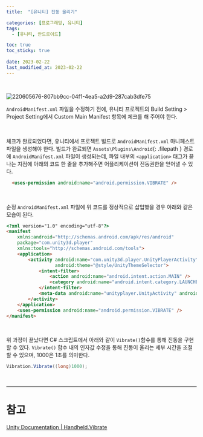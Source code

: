 ```yaml
---
title:  "[유니티] 진동 울리기"

categories: [프로그래밍, 유니티]
tags:
  - [유니티, 안드로이드]

toc: true
toc_sticky: true
 
date: 2023-02-22
last_modified_at: 2023-02-22
---
```


<br>

![220605676-807bb9cc-04f1-4ea5-a2d9-287cab3dfe75](https://user-images.githubusercontent.com/96360829/223396553-bffb532a-fe0c-453d-8b2c-4c228995b4a1.png)

`AndroidManifest.xml` 파일을 수정하기 전에, 유니티 프로젝트의 Build Setting > Project Setting에서 Custom Main Manifest 항목에 체크를 해 주어야 한다.  

<br>

체크가 완료되었다면, 유니티에서 프로젝트 빌드로 `AndroidManifest.xml` 마니페스트 파일을 생성해야 한다. 빌드가 완료되면 `Assets\Plugins\Android`{: .filepath } 경로에 `AndroidManifest.xml` 파일이 생성되는데, 파일 내부의 `<application>` 태그가 끝나는 지점에 아래의 코드 한 줄을 추가해주면 어플리케이션이 진동권한을 얻어낼 수 있다.

```html
  <uses-permission android:name="android.permission.VIBRATE" />
```

<br>

순정 `AndroidManifest.xml` 파일에 위 코드를 정상적으로 삽입했을 경우 아래와 같은 모습이 된다.  

```html
<?xml version="1.0" encoding="utf-8"?>
<manifest
    xmlns:android="http://schemas.android.com/apk/res/android"
    package="com.unity3d.player"
    xmlns:tools="http://schemas.android.com/tools">
    <application>
        <activity android:name="com.unity3d.player.UnityPlayerActivity"
                  android:theme="@style/UnityThemeSelector">
            <intent-filter>
                <action android:name="android.intent.action.MAIN" />
                <category android:name="android.intent.category.LAUNCHER" />
            </intent-filter>
            <meta-data android:name="unityplayer.UnityActivity" android:value="true" />
        </activity>
    </application>
    <uses-permission android:name="android.permission.VIBRATE" />
</manifest>
```

<br>

위 과정이 끝났다면 C# 스크립트에서 아래와 같이 `Vibrate()`함수를 통해 진동을 구현할 수 있다. `Vibrate()` 함수 내의 인자값 수정을 통해 진동이 울리는 세부 시간을 조절할 수 있으며, 1000은 1초를 의미한다.

```cs
Vibration.Vibrate((long)1000);
```

<br>

---
# 참고
[Unity Documentation | Handheld.Vibrate](https://docs.unity3d.com/ScriptReference/Handheld.Vibrate.html)